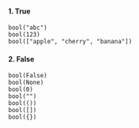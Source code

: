 #### 1. True
```
bool("abc")  
bool(123)  
bool(["apple", "cherry", "banana"])
```
#### 2. False
```
bool(False)  
bool(None)  
bool(0)  
bool("")  
bool(())  
bool([])  
bool({})
```